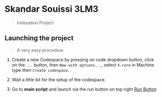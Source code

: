 # Skandar Souissi 3LM3

> Indexation Project

## Launching the project

> A very easy procedure.

1. Create a new Codespace by pressing on code dropdown button, click on the `...` button, then `New with options...`, select `4-core` in Machine type then `Create codespace`.

2. Wait a little bit for the setup of the codespace.

3. Go to **main script** and launch via the run button on top right
[Run Button](https://drive.google.com/file/d/1hHRgPTuywgQMoqeZXVcz7L-UI2bsUL1C/view?usp=share_link)

